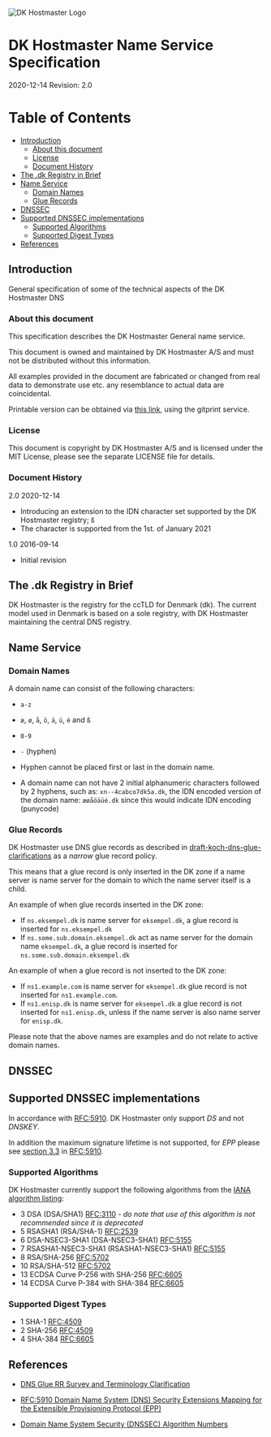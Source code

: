 ![DK Hostmaster Logo](https://www.dk-hostmaster.dk/sites/default/files/dk-logo_0.png)

# DK Hostmaster Name Service Specification

2020-12-14
Revision: 2.0

# Table of Contents

<!-- MarkdownTOC bracket=round levels="1,2,3, 4" indent="  " -->

- [Introduction](#introduction)
  - [About this document](#about-this-document)
  - [License](#license)
  - [Document History](#history)
- [The .dk Registry in Brief](#the-dk-registry-in-brief)
- [Name Service](#name-service)
  - [Domain Names](#domain-names)
  - [Glue Records](#glue-records)
- [DNSSEC](#dnssec)
- [Supported DNSSEC implementations](#supported-dnssec-implementations)
  - [Supported Algorithms](#supported-algorithms)
  - [Supported Digest Types](#supported-digest-types)
- [References](#references)

<!-- /MarkdownTOC -->

<a id="introduction"></a>
## Introduction

General specification of some of the technical aspects of the DK Hostmaster DNS

<a id="about-this-document"></a>
### About this document

This specification describes the DK Hostmaster General name service.

This document is owned and maintained by DK Hostmaster A/S and must not be distributed without this information.

All examples provided in the document are fabricated or changed from real data to demonstrate use etc. any resemblance to actual data are coincidental.

Printable version can be obtained via [this link](https://gitprint.com/DK-Hostmaster/dkhm-name-service-specification/blob/master/README.md), using the gitprint service.

<a id="license"></a>
### License

This document is copyright by DK Hostmaster A/S and is licensed under the MIT License, please see the separate LICENSE file for details.

<a id="history"></a>
### Document History

2.0 2020-12-14

- Introducing an extension to the IDN character set supported by the DK Hostmaster registry; `ß`
- The character is supported from the 1st. of January 2021

1.0 2016-09-14

- Initial revision

<a id="the-dk-registry-in-brief"></a>
## The .dk Registry in Brief

DK Hostmaster is the registry for the ccTLD for Denmark (dk). The current model used in Denmark is based on a sole registry, with DK Hostmaster maintaining the central DNS registry.

<a id="name-service"></a>
## Name Service

<a id="domain-names"></a>
### Domain Names

A domain name can consist of the following characters:

- `a-z`
- `æ`, `ø`, `å`, `ö`, `ä`, `ü`, `é` and `ß`
- `0-9`
- `-` (hyphen)

- Hyphen cannot be placed first or last in the domain name.
- A domain name can not have 2 initial alphanumeric characters followed by 2 hyphens, such as: `xn--4cabco7dk5a.dk`, the IDN encoded version of the domain name: `æøåöäüé.dk` since this would indicate IDN encoding (punycode)

<a id="glue-records"></a>
### Glue Records

DK Hostmaster use DNS glue records as described in [draft-koch-dns-glue-clarifications] as a _narrow_ glue record policy.

This means that a glue record is only inserted in the DK zone if a name server is name server for the domain to which the name server itself is a child.

An example of when glue records inserted in the DK zone:

- If `ns.eksempel.dk` is name server for `eksempel.dk`, a glue record is inserted for `ns.eksempel.dk`
- If `ns.some.sub.domain.eksempel.dk` act as name server for the domain name `eksempel.dk`, a glue record is inserted for `ns.some.sub.domain.eksempel.dk`

An example of when a glue record is not inserted to the DK zone:

- If `ns1.example.com` is name server for `eksempel.dk` glue record is not inserted for `ns1.example.com`.
- If `ns1.enisp.dk` is name server for `eksempel.dk` a glue record is not inserted for `ns1.enisp.dk`, unless if the name server is also name server for `enisp.dk`.

Please note that the above names are examples and do not relate to active domain names.

<a id="dnssec"></a>
## DNSSEC

<a id="supported-dnssec-implementations"></a>
## Supported DNSSEC implementations

In accordance with [RFC:5910]. DK Hostmaster only support *DS* and not *DNSKEY*.

In addition the maximum signature lifetime is not supported, for *EPP* please see [section 3.3][RFC:5910_section_3.3] in [RFC:5910].

<a id="supported-algorithms"></a>
### Supported Algorithms

DK Hostmaster currently support the following algorithms from the [IANA algorithm listing][IANA algorithm listing]:

- 3 DSA (DSA/SHA1) [RFC:3110] - _do note that use of this algorithm is not recommended since it is deprecated_
- 5 RSASHA1 (RSA/SHA-1) [RFC:2539]
- 6 DSA-NSEC3-SHA1 (DSA-NSEC3-SHA1) [RFC:5155]
- 7 RSASHA1-NSEC3-SHA1 (RSASHA1-NSEC3-SHA1) [RFC:5155]
- 8 RSA/SHA-256 [RFC:5702]
- 10 RSA/SHA-512 [RFC:5702]
- 13 ECDSA Curve P-256 with SHA-256 [RFC:6605]
- 14 ECDSA Curve P-384 with SHA-384 [RFC:6605]

<a id="supported-digest-types"></a>
### Supported Digest Types

- 1 SHA-1 [RFC:4509]
- 2 SHA-256 [RFC:4509]
- 4 SHA-384 [RFC:6605]

<a id="references"></a>
## References

- [DNS Glue RR Survey and Terminology Clarification][draft-koch-dns-glue-clarifications]

- [RFC:5910 Domain Name System (DNS) Security Extensions Mapping for the Extensible Provisioning Protocol (EPP)][RFC:5910]

- [Domain Name System Security (DNSSEC) Algorithm Numbers][IANA algorithm listing]

[draft-koch-dns-glue-clarifications]: https://tools.ietf.org/html/draft-koch-dns-glue-clarifications-04#page-5

[draft-koch-dns-glue-clarifications]: https://tools.ietf.org/html/draft-koch-dns-glue-clarifications-04#page-5

[RFC:5910]: https://tools.ietf.org/html/rfc5910

[RFC:5910_section_3.3]: https://tools.ietf.org/html/rfc5910#section-3.3

[IANA algorithm listing]: http://www.iana.org/assignments/dns-sec-alg-numbers/dns-sec-alg-numbers.xhtml

[RFC:4509]: http://tools.ietf.org/html/rfc4509

[RFC:5702]: http://tools.ietf.org/html/rfc5702

[RFC:6605]: https://tools.ietf.org/html/rfc6605

[RFC:3110]: https://tools.ietf.org/html/rfc3110

[RFC:2539]: https://tools.ietf.org/html/rfc2539

[RFC:5155]: https://tools.ietf.org/html/rfc5155

